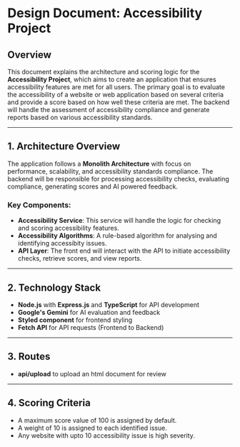 # **Design Document: Accessibility Project**

## **Overview**

This document explains the architecture and scoring logic for the **Accessibility Project**, which aims to create an application that ensures accessibility features are met for all users. The primary goal is to evaluate the accessibility of a website or web application based on several criteria and provide a score based on how well these criteria are met. The backend will handle the assessment of accessibility compliance and generate reports based on various accessibility standards.

---

## **1. Architecture Overview**

The application follows a **Monolith Architecture** with focus on performance, scalability, and accessibility standards compliance. The backend will be responsible for processing accessibility checks, evaluating compliance, generating scores and AI powered feedback.

### **Key Components:**

- **Accessibility Service**: This service will handle the logic for checking and scoring accessibility features.
- **Accessibility Algorithms**: A rule-based algorithm for analysing and identifying accessibity issues.
- **API Layer**: The front end will interact with the API to initiate accessibility checks, retrieve scores, and view reports.

---

## **2. Technology Stack**

- **Node.js** with **Express.js** and **TypeScript** for API development
- **Google's Gemini** for AI evaluation and feedback
- **Styled component** for frontend styling
- **Fetch API** for API requests (Frontend to Backend)

---

## **3. Routes**

- **api/upload** to upload an html document for review

---

## **4. Scoring Criteria**

- A maximum score value of 100 is assigned by default.
- A weight of 10 is assigned to each identified issue.
- Any website with upto 10 accessibility issue is high severity.
